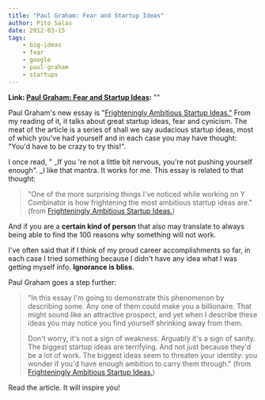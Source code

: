 ```yaml
---
title: "Paul Graham: Fear and Startup Ideas"
author: Pito Salas
date: 2012-03-15
tags:
    - big-ideas
    - fear
    - google
    - paul-graham
    - startups
---
```


**Link: [Paul Graham: Fear and Startup Ideas](None):** ""



Paul Graham's new essay is "[Frighteningly Ambitious Startup
Ideas."](<http://www.paulgraham.com/ambitious.html>) From my reading of it, it
talks about great startup ideas, fear and cynicism. The meat of the article is
a series of shall we say audacious startup ideas, most of which you've had
yourself and in each case you may have thought: "You'd have to be crazy to try
this!".

I once read, " _If you 're not a little bit nervous, you're not pushing
yourself enough". _I like that mantra. It works for me. This essay is related
to that thought:

> "One of the more surprising things I've noticed while working on Y
> Combinator is how frightening the most ambitious startup ideas are." (from
> [Frighteningly Ambitious Startup
> Ideas.](<http://www.paulgraham.com/ambitious.html>))

And if you are a **certain kind of person** that also may translate to always
being able to find the 100 reasons why something will not work.

I've often said that if I think of my proud career accomplishments so far, in
each case I tried something because I didn't have any idea what I was getting
myself info. **Ignorance is bliss.**

Paul Graham goes a step further:

> "In this essay I'm going to demonstrate this phenomenon by describing some.
> Any one of them could make you a billionaire. That might sound like an
> attractive prospect, and yet when I describe these ideas you may notice you
> find yourself shrinking away from them.
>
> Don't worry, it's not a sign of weakness. Arguably it's a sign of sanity.
> The biggest startup ideas are terrifying. And not just because they'd be a
> lot of work. The biggest ideas seem to threaten your identity: you wonder if
> you'd have enough ambition to carry them through." (from [Frighteningly
> Ambitious Startup Ideas.](<http://www.paulgraham.com/ambitious.html>))

Read the article. It will inspire you!


